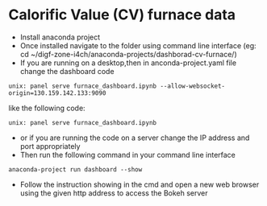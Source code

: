  # Calorific Value (CV) furnace data
 
- Install anaconda project
- Once installed navigate to the folder using command line interface (eg: cd ~/digf-zone-i4ch/anaconda-projects/dashborad-cv-furnace/)
- If you are running on a desktop,then in anconda-project.yaml file change the dashboard code  
```
unix: panel serve furnace_dashboard.ipynb --allow-websocket-origin=130.159.142.133:9090
```
 like the following code:
 ```
unix: panel serve furnace_dashboard.ipynb 
 ```
 - or if you are running the code on a server change the IP address and port appropriately
 - Then run the following command in your command line interface
 ```
 anaconda-project run dashboard --show 
 ```
 - Follow the instruction showing in the cmd and open a new web browser using the given http address to access the Bokeh server
 